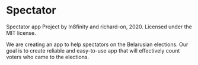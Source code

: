 # Spectator
Spectator app
Project by In8finity and richard-on, 2020.
Licensed under the MIT license.


We are creating an app to help spectators on the Belarusian elections.
Our goal is to create reliable and easy-to-use app that will effectively count voters who came to the elections.
